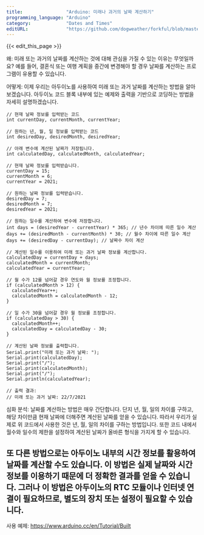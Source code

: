 ```yaml
---
title:                "Arduino: 미래나 과거의 날짜 계산하기"
programming_language: "Arduino"
category:             "Dates and Times"
editURL:              "https://github.com/dogweather/forkful/blob/master/content/ko/arduino/calculating-a-date-in-the-future-or-past.md"
---
```


{{< edit_this_page >}}

왜: 미래 또는 과거의 날짜를 계산하는 것에 대해 관심을 가질 수 있는 이유는 무엇일까요? 예를 들어, 결혼식 또는 여행 계획을 중간에 변경해야 할 경우 날짜를 계산하는 프로그램이 유용할 수 있습니다.

어떻게: 이제 우리는 아두이노를 사용하여 미래 또는 과거 날짜를 계산하는 방법을 알아보겠습니다. 아두이노 코드 블록 내부에 있는 예제와 출력을 기반으로 코딩하는 방법을 자세히 설명하겠습니다.

```Arduino
// 현재 날짜 정보를 입력받는 코드
int currentDay, currentMonth, currentYear;

// 원하는 년, 월, 일 정보를 입력받는 코드
int desiredDay, desiredMonth, desiredYear;

// 아래 변수에 계산된 날짜가 저장됩니다.
int calculatedDay, calculatedMonth, calculatedYear;

// 현재 날짜 정보를 입력받습니다.
currentDay = 15;
currentMonth = 6;
currentYear = 2021;

// 원하는 날짜 정보를 입력받습니다.
desiredDay = 7;
desiredMonth = 7;
desiredYear = 2021;

// 원하는 일수를 계산하여 변수에 저장합니다.
int days = (desiredYear - currentYear) * 365; // 년수 차이에 따른 일수 계산
days += (desiredMonth - currentMonth) * 30; // 월수 차이에 따른 일수 계산
days += (desiredDay - currentDay); // 날짜수 차이 계산

// 계산된 일수를 이용하여 미래 또는 과거 날짜 정보를 계산합니다.
calculatedDay = currentDay + days;
calculatedMonth = currentMonth;
calculatedYear = currentYear;

// 월 수가 12를 넘어갈 경우 연도와 월 정보를 조정합니다.
if (calculatedMonth > 12) {
  calculatedYear++;
  calculatedMonth = calculatedMonth - 12;
}

// 일 수가 30을 넘어갈 경우 월 정보를 조정합니다.
if (calculatedDay > 30) {
  calculatedMonth++;
  calculatedDay = calculatedDay - 30;
}

// 계산된 날짜 정보를 출력합니다.
Serial.print("미래 또는 과거 날짜: ");
Serial.print(calculatedDay);
Serial.print("/");
Serial.print(calculatedMonth);
Serial.print("/");
Serial.println(calculatedYear);

// 출력 결과:
// 미래 또는 과거 날짜: 22/7/2021
```

심화 분석: 날짜를 계산하는 방법은 매우 간단합니다. 단지 년, 월, 일의 차이를 구하고, 해당 차이만큼 현재 날짜에 더해주면 계산된 날짜를 얻을 수 있습니다. 따라서 우리가 실제로 위 코드에서 사용한 것은 년, 월, 일의 차이를 구하는 방법입니다. 또한 코드 내에서 월수와 일수의 제한을 설정하여 계산된 날짜가 올바른 형식을 가지게 할 수 있습니다.

## 또 다른 방법으로는 아두이노 내부의 시간 정보를 활용하여 날짜를 계산할 수도 있습니다. 이 방법은 실제 날짜와 시간 정보를 이용하기 때문에 더 정확한 결과를 얻을 수 있습니다. 그러나 이 방법은 아두이노의 RTC 모듈이나 인터넷 연결이 필요하므로, 별도의 장치 또는 설정이 필요할 수 있습니다.

사용 예제:
https://www.arduino.cc/en/Tutorial/Built